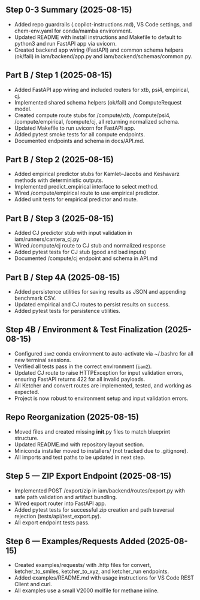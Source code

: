 ## Step 0-3 Summary (2025-08-15)
- Added repo guardrails (.copilot-instructions.md), VS Code settings, and chem-env.yaml for conda/mamba environment.
- Updated README with install instructions and Makefile to default to python3 and run FastAPI app via uvicorn.
- Created backend app wiring (FastAPI) and common schema helpers (ok/fail) in iam/backend/app.py and iam/backend/schemas/common.py.

## Part B / Step 1 (2025-08-15)
- Added FastAPI app wiring and included routers for xtb, psi4, empirical, cj.
- Implemented shared schema helpers (ok/fail) and ComputeRequest model.
- Created compute route stubs for /compute/xtb, /compute/psi4, /compute/empirical, /compute/cj, all returning normalized schema.
- Updated Makefile to run uvicorn for FastAPI app.
- Added pytest smoke tests for all compute endpoints.
- Documented endpoints and schema in docs/API.md.

## Part B / Step 2 (2025-08-15)
- Added empirical predictor stubs for Kamlet–Jacobs and Keshavarz methods with deterministic outputs.
- Implemented predict_empirical interface to select method.
- Wired /compute/empirical route to use empirical predictor.
- Added unit tests for empirical predictor and route.

## Part B / Step 3 (2025-08-15)
- Added CJ predictor stub with input validation in iam/runners/cantera_cj.py
- Wired /compute/cj route to CJ stub and normalized response
- Added pytest tests for CJ stub (good and bad inputs)
- Documented /compute/cj endpoint and schema in API.md

## Part B / Step 4A (2025-08-15)
- Added persistence utilities for saving results as JSON and appending benchmark CSV.
- Updated empirical and CJ routes to persist results on success.
- Added pytest tests for persistence utilities.

## Step 4B / Environment & Test Finalization (2025-08-15)
- Configured `iam2` conda environment to auto-activate via ~/.bashrc for all new terminal sessions.
- Verified all tests pass in the correct environment (`iam2`).
- Updated CJ route to raise HTTPException for input validation errors, ensuring FastAPI returns 422 for all invalid payloads.
- All Ketcher and convert routes are implemented, tested, and working as expected.
- Project is now robust to environment setup and input validation errors.

## Repo Reorganization (2025-08-15)
- Moved files and created missing __init__.py files to match blueprint structure.
- Updated README.md with repository layout section.
- Miniconda installer moved to installers/ (not tracked due to .gitignore).
- All imports and test paths to be updated in next step.

## Step 5 — ZIP Export Endpoint (2025-08-15)
- Implemented POST /export/zip in iam/backend/routes/export.py with safe path validation and artifact bundling.
- Wired export router into FastAPI app.
- Added pytest tests for successful zip creation and path traversal rejection (tests/api/test_export.py).
- All export endpoint tests pass.

## Step 6 — Examples/Requests Added (2025-08-15)
- Created examples/requests/ with .http files for convert, ketcher_to_smiles, ketcher_to_xyz, and ketcher_run endpoints.
- Added examples/README.md with usage instructions for VS Code REST Client and curl.
- All examples use a small V2000 molfile for methane inline.
